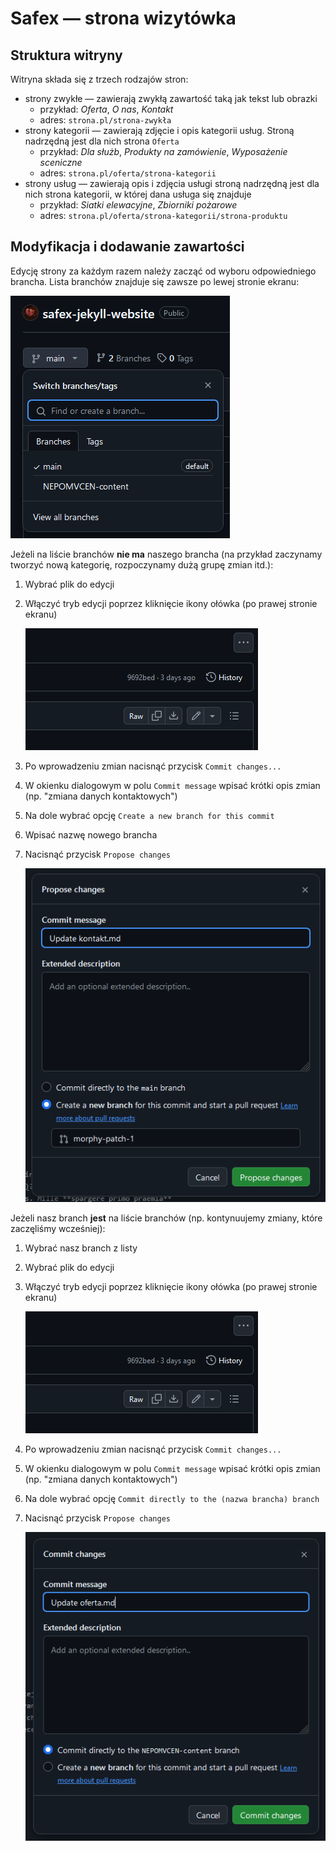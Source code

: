 # Safex — strona wizytówka

## Struktura witryny

Witryna składa się z trzech rodzajów stron:

- strony zwykłe — zawierają zwykłą zawartość taką jak tekst lub obrazki
  - przykład: _Oferta_, _O nas_, _Kontakt_
  - adres: `strona.pl/strona-zwykła`
- strony kategorii — zawierają zdjęcie i opis kategorii usług. Stroną nadrzędną
  jest dla nich strona `Oferta`
  - przykład: _Dla służb_, _Produkty na zamówienie_, _Wyposażenie sceniczne_
  - adres: `strona.pl/oferta/strona-kategorii`
- strony usług — zawierają opis i zdjęcia usługi stroną nadrzędną jest dla nich
  strona kategorii, w której dana usługa się znajduje
  - przykład: _Siatki elewacyjne_, _Zbiorniki pożarowe_
  - adres: `strona.pl/oferta/strona-kategorii/strona-produktu`

## Modyfikacja i dodawanie zawartości

Edycję strony za każdym razem należy zacząć od wyboru odpowiedniego brancha.
Lista branchów znajduje się zawsze po lewej stronie ekranu:

![lista branchów](readme-img-1.png)

Jeżeli na liście branchów **nie ma** naszego brancha (na przykład zaczynamy
tworzyć nową kategorię, rozpoczynamy dużą grupę zmian itd.):

1. Wybrać plik do edycji
2. Włączyć tryb edycji poprzez kliknięcie ikony ołówka (po prawej stronie
   ekranu)

   ![tryb edycji](readme-img-2.png)

3. Po wprowadzeniu zmian nacisnąć przycisk `Commit changes...`
4. W okienku dialogowym w polu `Commit message` wpisać krótki opis zmian (np.
   "zmiana danych kontaktowych")
5. Na dole wybrać opcję `Create a new branch for this commit`
6. Wpisać nazwę nowego brancha
7. Nacisnąć przycisk `Propose changes`

   ![tworzenie nowego brancha](readme-img-3.png)

Jeżeli nasz branch **jest** na liście branchów (np. kontynuujemy zmiany, które
zaczęliśmy wcześniej):

1. Wybrać nasz branch z listy
2. Wybrać plik do edycji
3. Włączyć tryb edycji poprzez kliknięcie ikony ołówka (po prawej stronie
   ekranu)

   ![tryb edycji](readme-img-2.png)

4. Po wprowadzeniu zmian nacisnąć przycisk `Commit changes...`
5. W okienku dialogowym w polu `Commit message` wpisać krótki opis zmian (np.
   "zmiana danych kontaktowych")
6. Na dole wybrać opcję `Commit directly to the (nazwa brancha) branch`
7. Nacisnąć przycisk `Propose changes`

   ![dodawanie do istniejącego brancha](readme-img-4.png)
